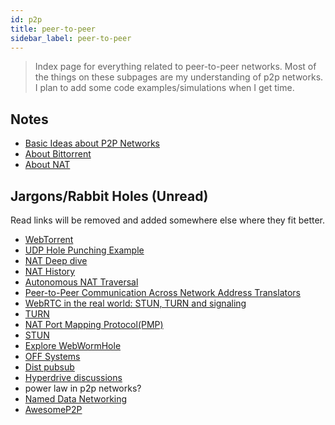 ```yaml
---
id: p2p
title: peer-to-peer
sidebar_label: peer-to-peer
---
```


> Index page for everything related to peer-to-peer networks. Most of the things on these subpages are my understanding of p2p networks. I plan to add some code examples/simulations when I get time.

## Notes

- [Basic Ideas about P2P Networks](/docs/notes/study/p2p/basic_p2p)
- [About Bittorrent](/docs/notes/study/p2p/bittorrent)
- [About NAT](/docs/notes/study/p2p/nat)

## Jargons/Rabbit Holes (Unread)

Read links will be removed and added somewhere else where they fit better.

- [WebTorrent](https://en.wikipedia.org/wiki/WebTorrent)
- [UDP Hole Punching Example](https://github.com/wilfreddenton/udp-hole-punching)
- [NAT Deep dive](https://en.wikipedia.org/wiki/Network_address_translation)
- [NAT History](https://www.ietfjournal.org/a-retrospective-view-of-nat/)
- [Autonomous NAT Traversal](https://grothoff.org/christian/pwnat.pdf)
- [Peer-to-Peer Communication Across Network Address Translators](https://www.usenix.org/legacy/event/usenix05/tech/general/full_papers/ford/ford.pdf)
- [WebRTC in the real world: STUN, TURN and signaling](https://www.html5rocks.com/en/tutorials/webrtc/infrastructure/)
- [TURN](https://github.com/pion/turn)
- [NAT Port Mapping Protocol(PMP)](https://en.wikipedia.org/wiki/NAT_Port_Mapping_Protocol)
- [STUN](https://github.com/ccding/go-stun)
- [Explore WebWormHole](https://news.ycombinator.com/item?id=23023675)
- [OFF Systems](https://en.wikipedia.org/wiki/OFFSystem)
- [Dist pubsub](https://forum.vac.dev/t/notes-on-distributed-pub-sub/44)
- [Hyperdrive discussions](https://news.ycombinator.com/item?id=23180572)
- power law in p2p networks?
- [Named Data Networking](https://named-data.net/)
- [AwesomeP2P](https://github.com/kgryte/awesome-peer-to-peer)
